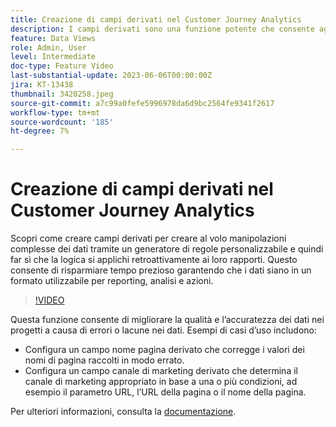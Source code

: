 ```yaml
---
title: Creazione di campi derivati nel Customer Journey Analytics
description: I campi derivati sono una funzione potente che consente agli utenti di creare al volo complesse manipolazioni dei dati tramite un generatore di regole personalizzabile e quindi di applicare la logica retroattivamente ai propri rapporti, risparmiando tempo significativo nel garantire che i dati siano in un formato utilizzabile per reporting, analisi e azione.
feature: Data Views
role: Admin, User
level: Intermediate
doc-type: Feature Video
last-substantial-update: 2023-06-06T00:00:00Z
jira: KT-13438
thumbnail: 3420258.jpeg
source-git-commit: a7c99a0fefe5996978da6d9bc2564fe9341f2617
workflow-type: tm+mt
source-wordcount: '185'
ht-degree: 7%

---
```



# Creazione di campi derivati nel Customer Journey Analytics

Scopri come creare campi derivati per creare al volo manipolazioni complesse dei dati tramite un generatore di regole personalizzabile e quindi far sì che la logica si applichi retroattivamente ai loro rapporti. Questo consente di risparmiare tempo prezioso garantendo che i dati siano in un formato utilizzabile per reporting, analisi e azioni.

>[!VIDEO](https://video.tv.adobe.com/v/3420258/?learn=on)

Questa funzione consente di migliorare la qualità e l’accuratezza dei dati nei progetti a causa di errori o lacune nei dati.
Esempi di casi d’uso includono:

* Configura un campo nome pagina derivato che corregge i valori dei nomi di pagina raccolti in modo errato.
* Configura un campo canale di marketing derivato che determina il canale di marketing appropriato in base a una o più condizioni, ad esempio il parametro URL, l’URL della pagina o il nome della pagina.

Per ulteriori informazioni, consulta la [documentazione](https://experienceleague.adobe.com/docs/analytics-platform/using/cja-dataviews/derived-fields.html?lang=it).
